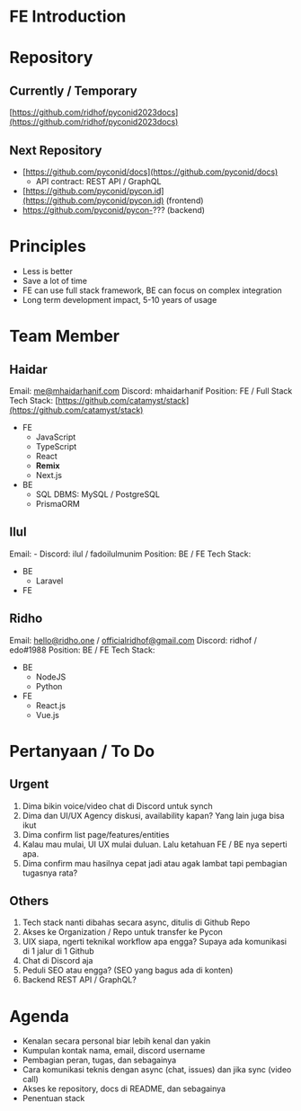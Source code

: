 # FE Introduction

# Repository

## Currently / Temporary 
[https://github.com/ridhof/pyconid2023docs](https://github.com/ridhof/pyconid2023docs)

## Next Repository

- [https://github.com/pyconid/docs](https://github.com/pyconid/docs)
  - API contract: REST API / GraphQL
- [https://github.com/pyconid/pycon.id](https://github.com/pyconid/pycon.id) (frontend)
- https://github.com/pyconid/pycon-??? (backend)

# Principles

- Less is better
- Save a lot of time
- FE can use full stack framework, BE can focus on complex integration
- Long term development impact, 5-10 years of usage

# Team Member

## Haidar

Email: [me@mhaidarhanif.com](me@mhaidarhanif.com)
Discord: mhaidarhanif
Position: FE / Full Stack
Tech Stack: [https://github.com/catamyst/stack](https://github.com/catamyst/stack)
- FE
  - JavaScript
  - TypeScript
  - React
  - **Remix**
  - Next.js
- BE
  - SQL DBMS: MySQL / PostgreSQL
  - PrismaORM

## Ilul

Email: -
Discord: ilul / fadoilulmunim
Position: BE / FE
Tech Stack:
- BE
  - Laravel
- FE

## Ridho

Email: hello@ridho.one / officialridhof@gmail.com
Discord: ridhof / edo#1988
Position: BE / FE
Tech Stack:
- BE
  - NodeJS
  - Python
- FE
  - React.js
  - Vue.js

# Pertanyaan / To Do

## Urgent

1. Dima bikin voice/video chat di Discord untuk synch
2. Dima dan UI/UX Agency diskusi, availability kapan? Yang lain juga bisa ikut
3. Dima confirm list page/features/entities
4. Kalau mau mulai, UI UX mulai duluan. Lalu ketahuan FE / BE nya seperti apa.
5. Dima confirm mau hasilnya cepat jadi atau agak lambat tapi pembagian tugasnya rata?

## Others

1. Tech stack nanti dibahas secara async, ditulis di Github Repo
2. Akses ke Organization / Repo untuk transfer ke Pycon
3. UIX siapa, ngerti teknikal workflow apa engga? Supaya ada komunikasi di 1 jalur di 1 Github
4. Chat di Discord aja
5. Peduli SEO atau engga? (SEO yang bagus ada di konten)
6. Backend REST API / GraphQL?

# Agenda

- Kenalan secara personal biar lebih kenal dan yakin
- Kumpulan kontak nama, email, discord username
- Pembagian peran, tugas, dan sebagainya
- Cara komunikasi teknis dengan async (chat, issues) dan jika sync (video call)
- Akses ke repository, docs di README, dan sebagainya
- Penentuan stack

